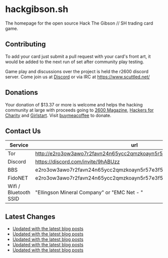 # hackgibson.sh
The homepage for the open source Hack The Gibson // SH trading card game.


## Contributing

To add your card just submit a pull request with your card's front art, it would be added to the next run of set after community play testing.

Game play and discussions over the project is held the r2600 discord server. Come join us at [Discord](https://discord.com/invite/9hABUzz) or via IRC at https://www.scuttled.net/


## Donations

Your donation of $13.37 or more is welcome and helps the hacking community at large with proceeds going to [2600 Magazine](https://2600.com/), [Hackers for Charity](https://hackersforcharity.org) and [Girlstart](https://girlstart.org).  Visit [buymeacoffee](https://www.buymeacoffee.com/hackgibson.sh) to donate.


## Contact Us

Service | url
-|-
Tor | http://e2ro3ow3awo7r2favn24n65ycc2qmzkoayn5r57e3f56nvjwdcgg32ad.onion
Discord | https://discord.com/invite/9hABUzz
BBS | e2ro3ow3awo7r2favn24n65ycc2qmzkoayn5r57e3f56nvjwdcgg32ad.onion:23
FidoNET | e2ro3ow3awo7r2favn24n65ycc2qmzkoayn5r57e3f56nvjwdcgg32ad.onion:24554
Wifi / Bluetooth SSID | "Ellingson Mineral Company" or "EMC Net - <fidonet address>"

## Latest Changes
<!-- BLOG-POST-LIST:START -->
- [Updated with the latest blog posts](https://github.com/DFW2600/hackgibson.sh/commit/724edcf6e88e16a078be6a524ef7a2400bd776d0)
- [Updated with the latest blog posts](https://github.com/DFW2600/hackgibson.sh/commit/cef91df6381f6d1c10947a8517dc62fe7268ef6b)
- [Updated with the latest blog posts](https://github.com/DFW2600/hackgibson.sh/commit/81395074a46ddab411aace420f62a4ad1bf773db)
- [Updated with the latest blog posts](https://github.com/DFW2600/hackgibson.sh/commit/613f66db7c6a4c0cf1a18552a5dbe8489414f9c6)
- [Updated with the latest blog posts](https://github.com/DFW2600/hackgibson.sh/commit/635691db30c93e938d4dd42901c78ec5db4e3bb3)
<!-- BLOG-POST-LIST:END -->
